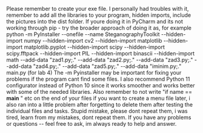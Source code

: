 Please remember to create your exe file.
I personally had troubles with it, remember to add all the libraries to your program, hidden imports, include the pictures into the dist folder. If youre doing it in PyCharm and its not working through pip - try the broader approach of doing it as, for example
python -m PyInstaller --onefile --name SteganographyToolkit --hidden-import numpy --hidden-import cv2 --hidden-import matplotlib --hidden-import matplotlib.pyplot --hidden-import scipy --hidden-import scipy.fftpack --hidden-import PIL --hidden-import binascii --hidden-import math --add-data "zad1.py;." --add-data "zad2.py;." --add-data "zad3.py;." --add-data "zad4.py;." --add-data "zad5.py;." --add-data "iminim.py;." main.py (for lab 4)
The -m Pyinstaller may be important for fixing your problems if the program cant find some files. I also recommend Python 11 configurator instead of Python 10 since it works smoother and works better with some of the needed libraries.
Also remember to not write "if name == __main__ " etc on the end of your files if you want to create a menu file later, i also ran into a little problem after forgetting to delete them after testing the individual files and tasks. Stupid mistake, please dont repeat them, i was tired, learn from my mistakes, dont repeat them.
If you have any problems or questions -- feel free to ask, im always ready to help and answer. 
